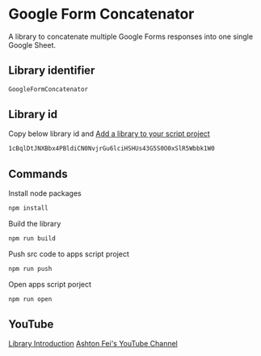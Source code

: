 # Google Form Concatenator

A library to concatenate multiple Google Forms responses into one single Google Sheet.

## Library identifier

```bash
GoogleFormConcatenator
```

## Library id

Copy below library id and [Add a library to your script project](https://developers.google.com/apps-script/guides/libraries#add_a_library_to_your_script_project)

```bash
1cBqlDtJNXBbx4PBldiCN0NvjrGu6lciHSHUs43G5S0O0xSlR5Wbbk1W0
```

## Commands

Install node packages

```bash
npm install
```

Build the library

```bash
npm run build
```

Push src code to apps script project

```bash
npm run push
```

Open apps script porject

```bash
npm run open
```

## YouTube

[Library Introduction](https://youtu.be/r6RUa86aGk4)
[Ashton Fei's YouTube Channel](https://youtube.com/ashtonfei)

